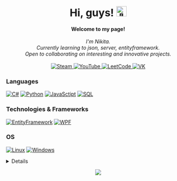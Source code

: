 <h1 align="center">Hi, guys! <img src="https://github.com/wervlad/wervlad/assets/24524555/766d336d-b87d-44ba-807c-c51de2bc6b4d" width="28px" alt="👋"></h1>

<p align="center">
    <b>Welcome to my page!</b><br><br>
    <i>
        I'm Nikita.<br>
        Currently learning to json, server, entityframework.<br>
        Open to collaborating on interesting and innovative projects.<br>
    </i><br>
    <a href="https://steamcommunity.com/id/Koksmen">
        <img src="https://img.shields.io/badge/Steam-darkblue?style=flat-square&logo=steam" alt="Steam">
    </a>
    <a href="[https://www.kaggle.com/KoksMen](https://www.youtube.com/channel/UCGXoOaqN6lYLX2RNeKAXr4A)">
        <img src="https://img.shields.io/badge/YouTube-Red?style=flat-square&logo=YouTube" alt="YouTube">
    </a>
    <a href="https://leetcode.com/KoksMen">
        <img src="https://img.shields.io/badge/LeetCode-yellow?style=flat-square&logo=leetcode" alt="LeetCode">
    </a>
    <a href="https://vk.com/xxkoksmenxx">
        <img src="https://img.shields.io/badge/VK-blue?style=flat-square&logo=vk" alt="VK">
    </a>
</p>

### Languages
[![C#](https://img.shields.io/badge/csharp-black?style=for-the-badge&logo=csharp)](https://github.com/KoksMen)
[![Python](https://img.shields.io/badge/javascript-black?style=for-the-badge&logo=javascript)](https://github.com/KoksMen)
[![JavaSctipt](https://img.shields.io/badge/java-black?style=for-the-badge&logo=openjdk)](https://github.com/KoksMen)
[![SQL](https://img.shields.io/badge/sql-black?style=for-the-badge&logo=mysql)](https://github.com/KoksMen)

### Technologies & Frameworks
[![EntityFramework](https://img.shields.io/badge/django-black?style=for-the-badge&logo=django)](https://github.com/KoksMen)
[![WPF](https://img.shields.io/badge/WPF-black?style=for-the-badge&logo=WPF)](https://github.com/KoksMen)

### OS
[![Linux](https://img.shields.io/badge/linux-black?style=for-the-badge&logo=Linux)](https://github.com/KoksMen)
[![Windows](https://img.shields.io/badge/Windows-black?style=for-the-badge&logo=Windows)](https://github.com/KoksMen)

<details>
<p align="center">
  <a href="https://github.com/KoksMen">
    <img src="https://github-profile-summary-cards.vercel.app/api/cards/profile-details?username=KoksMen&theme=transparent" />
  </a>
  <a href="https://github.com/KoksMen">
    <img src="https://github-readme-streak-stats.herokuapp.com/?user=KoksMen&hide_border=true&card_width=338&theme=transparent" />
  </a>
  <a href="https://github.com/KoksMen">
    <img src="http://github-profile-summary-cards.vercel.app/api/cards/stats?username=KoksMen&theme=transparent" />
  </a>
  <a href="https://github.com/KoksMen">
    <img src="https://github-readme-stats.vercel.app/api/top-langs/?username=KoksMen&langs_count=10&exclude_repo=&hide=jupyter%20notebook,vim%20script,cmake,makefile,batchfile,emacs%20lisp,css,html&layout=default&card_width=699&hide_border=true&theme=transparent" />
  </a>
</p>
</details>

<p align="center">
  <a href="https://github.com/KoksMen">
    <img src="https://komarev.com/ghpvc/?username=wervlad&color=blue&style=flat)" />
  </a>
</p>
<!--

- 👋 Hi, I’m @KoksMen
- 👀 I’m interested in C#, Python
- 🌱 I’m currently learning C#
- 📫 How to reach me xxrinshimaxx@gmail.com
- ✨ I am currently working on Koks-PM-V3
-->



<!---
KoksMen/KoksMen is a ✨ special ✨ repository because its `README.md` (this file) appears on your GitHub profile.
You can click the Preview link to take a look at your changes.
--->
